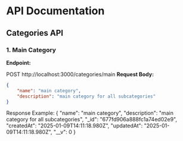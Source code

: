 # API Documentation

## Categories API

### 1. Main Category

**Endpoint:**

POST http://localhost:3000/categories/main
**Request Body:**
```json
{
    "name": "main category",
    "description": "main category for all subcategories"
}
```

Response Example:
{
    "name": "main category",
    "description": "main category for all subcategories",
    "_id": "677fd906a888fc1a74ed02e9",
    "createdAt": "2025-01-09T14:11:18.980Z",
    "updatedAt": "2025-01-09T14:11:18.980Z",
    "__v": 0
}

